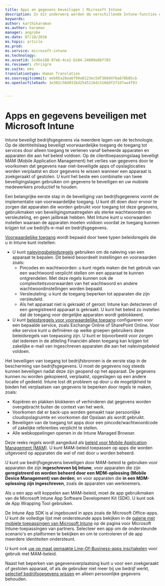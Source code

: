 ```yaml
---
title: Apps en gegevens beveiligen | Microsoft Intune
description: In dit onderwerp worden de verschillende Intune-functies en -mogelijkheden beschreven die beschikbaar voor u zijn voor het beveiligen van uw bedrijfs-apps en -gegevens.
keywords: 
author: karthikaraman
ms.author: karaman
manager: angrobe
ms.date: 07/18/2016
ms.topic: article
ms.prod: 
ms.service: microsoft-intune
ms.technology: 
ms.assetid: 5c46e188-87eb-4ce2-b184-24809e8bf783
ms.reviewer: chrisgre
ms.suite: ems
translationtype: Human Translation
ms.sourcegitcommit: eeb85a28ea6f99a0123ec5df3b0d476a678b85cb
ms.openlocfilehash: 3e302c50d931bd2545116dc510ddf2f1d7aa4f93


---
```


# <a name="protect-apps-and-data-with-microsoft-intune"></a>Apps en gegevens beveiligen met Microsoft Intune


Intune beveiligt bedrijfsgegevens via meerdere lagen van de technologie. Op de identiteitslaag beveiligt voorwaardelijke toegang de toegang tot services door alleen toegang te verlenen vanaf beheerde apparaten en apparaten die aan het beleid voldoen. Op de clienttoepassingslaag beveiligt MAM (Mobile Application Management) het verlies van gegevens door te voorkomen dat gegevens naar niet-beveiligde apps of opslaglocaties worden verplaatst en door gegevens te wissen wanneer een apparaat is zoekgeraakt of gestolen. U kunt het beste een combinatie van twee beveiligingslagen gebruiken om gegevens te beveiligen en uw mobiele medewerkers productief te houden.

Een belangrijke eerste stap in de beveiliging van bedrijfsgegevens vormt de implementatie van voorwaardelijke toegang. U kunt dit doen door ervoor te zorgen dat apparaten die worden gebruikt voor toegang tot deze gegevens, gebruikmaken van beveiligingsmaatregelen als sterke wachtwoorden en versleuteling, en geen jailbreak hebben. Met Intune kunt u voorwaarden instellen waaraan de apparaten moeten voldoen voordat ze toegang kunnen krijgen tot uw bedrijfs-e-mail en bedrijfsgegevens.

[Voorwaardelijke toegang](restrict-access-to-email-and-o365-services-with-microsoft-intune.md) wordt bepaald door twee typen beleidsregels die u in Intune kunt instellen:
- U kunt [nalevingsbeleidsregels](introduction-to-device-compliance-policies-in-microsoft-intune.md) gebruiken om de naleving van een apparaat te bepalen. Dit beleid beoordeelt instellingen en voorwaarden zoals:
  - Pincodes en wachtwoorden: u kunt regels maken die het gebruik van een wachtwoord verplicht stellen om een apparaat te kunnen ontgrendelen. Met deze regels kunnen ook de complexiteitsvoorwaarden van het wachtwoord en andere wachtwoordinstellingen worden bepaald.
  - Versleuteling: u kunt de toegang beperken tot apparaten die zijn versleuteld.
  - Als het apparaat niet is gekraakt of geroot: Intune kan detecteren of een geregistreerd apparaat is gekraakt. U kunt het beleid zo instellen dat de toegang voor dergelijke apparaten wordt geblokkeerd.
- U kunt [beleidsregels voor voorwaardelijke toegang](restrict-access-to-email-and-o365-services-with-microsoft-intune.md) configureren voor een bepaalde service, zoals Exchange Online of SharePoint Online. Voor elke service kunt u definiëren op welke groepen gebruikers deze beleidsregels van toepassing zijn. U kunt er bijvoorbeeld voor zorgen dat iedereen in de afdeling Financiën alleen toegang kan krijgen tot zakelijke e-mail van ingeschreven apparaten die aan het nalevingsbeleid voldoen.

Het beveiligen van toegang tot bedrijfsbronnen is de eerste stap in de bescherming van bedrijfsgegevens. U moet de gegevens nog steeds kunnen beveiligen nadat deze zijn geopend op het apparaat. De gegevens kunnen nu worden gekopieerd, verplaatst, opgeslagen op een andere locatie of gedeeld. Intune lost dit probleem op door u de mogelijkheid te bieden het verplaatsen van gegevens te beperken door regels te maken, zoals:
- Kopiëren en plakken blokkeren of verhinderen dat gegevens worden overgebracht buiten de context van het werk.
- Voorkomen dat er back-ups worden gemaakt naar persoonlijke cloudopslagruimte en voorkomen dat Opslaan als wordt gebruikt.
- Beveiligen van de toegang tot apps door een pincode/wachtwoordcode of zakelijke referenties verplicht te stellen.
- Alle webkoppelingen openen in de Intune Managed Browser.

Deze reeks regels wordt aangeduid als [beleid voor Mobile Application Management (MAM)](protect-app-data-using-mobile-app-management-policies-with-microsoft-intune.md). U kunt MAM-beleid toepassen op apps die worden uitgevoerd op apparaten die wel of niet door u worden beheerd.  

U kunt uw bedrijfsgegevens beveiligen door MAM-beleid te gebruiken voor apparaten die zijn **ingeschreven bij Intune**, voor apparaten die zijn **geregistreerd en worden beheerd door een MDM-oplossing (Mobile Device Management) van derden**, en voor apparaten die **in een MDM-oplossing zijn ingeschreven**, zoals de apparaten van werknemers.

Als u een app wilt koppelen aan MAM-beleid, moet de app gebruikmaken van de Microsoft Intune App Software Development Kit (SDK). U kunt ook de App Wrapping Tool gebruiken.

De Intune App SDK is al ingebouwd in apps zoals de Microsoft Office-apps. U kunt de volledige lijst met ondersteunde apps bekijken in de [galerie met mobiele toepassingen van Microsoft Intune](https://www.microsoft.com/en-us/cloud-platform/microsoft-intune-apps) op de pagina voor Microsoft Intune-toepassingen van partners. Selecteer een app om de ondersteunde scenario's en platformen te bekijken en om te controleren of de app meerdere identiteiten ondersteunt.

U kunt ook [uw op maat gemaakte Line-Of-Business-apps inschakelen](decide-how-to-prepare-apps-for-mobile-application-management-with-microsoft-intune.md) voor gebruik met MAM-beleid.

Naast het beperken van gegevensverplaatsing kunt u voor een zoekgeraakt of gestolen apparaat, of als de gebruiker niet meer bij uw bedrijf werkt, [selectief bedrijfsgegevens wissen](wipe-managed-company-app-data-with-microsoft-intune.md) en alleen persoonlijke gegevens behouden.



<!--HONumber=Nov16_HO5-->


